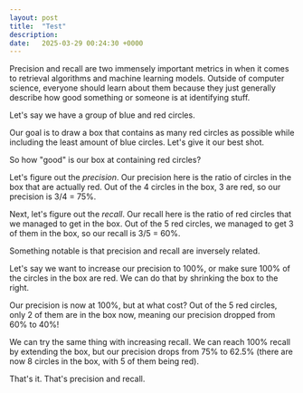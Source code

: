 ```yaml
---
layout: post
title:  "Test"
description: 
date:   2025-03-29 00:24:30 +0000
---
```


Precision and recall are two immensely important metrics in when it comes to retrieval algorithms and machine learning models. Outside of computer science, everyone should learn about them because they just generally describe how good something or someone is at identifying stuff.

Let's say we have a group of blue and red circles. 

Our goal is to draw a box that contains as many red circles as possible while including the least amount of blue circles. Let's give it our best shot.

So how "good" is our box at containing red circles?

Let's figure out the _precision_. Our precision here is the ratio of circles in the box that are actually red. Out of the 4 circles in the box, 3 are red, so our precision is 3/4 = 75%.

Next, let's figure out the _recall_. Our recall here is the ratio of red circles that we managed to get in the box. Out of the 5 red circles, we managed to get 3 of them in the box, so our recall is 3/5 = 60%.

Something notable is that precision and recall are inversely related.

Let's say we want to increase our precision to 100%, or make sure 100% of the circles in the box are red. We can do that by shrinking the box to the right.

Our precision is now at 100%, but at what cost? Out of the 5 red circles, only 2 of them are in the box now, meaning our precision dropped from 60% to 40%!

We can try the same thing with increasing recall. We can reach 100% recall by extending the box, but our precision drops from 75% to 62.5% (there are now 8 circles in the box, with 5 of them being red).

That's it. That's precision and recall.
